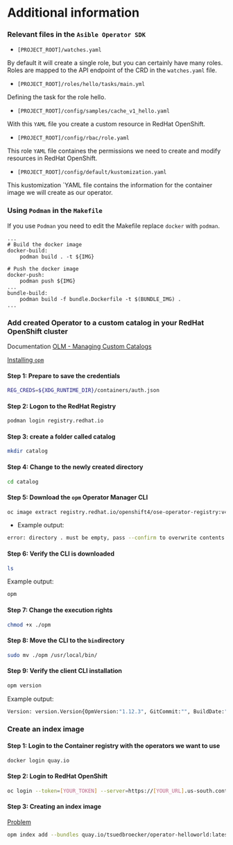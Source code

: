 # Additional information

### Relevant files in the `Asible Operator SDK` 

* `[PROJECT_ROOT]/watches.yaml`

By default it will create a single role, but you can certainly have many roles. Roles are mapped to the API endpoint of the CRD in the `watches.yaml` file.


* `[PROJECT_ROOT]/roles/hello/tasks/main.yml`

Defining the task for the role hello.

* `[PROJECT_ROOT]/config/samples/cache_v1_hello.yaml`

With this `YAML` file you create a custom resource in RedHat OpenShift.

* `[PROJECT_ROOT]/config/rbac/role.yaml`

This role `YAML` file containes the permissions we need to create and modify resources in RedHat OpenShift.

* `[PROJECT_ROOT]/config/default/kustomization.yaml`

This kustomization `YAML file contains the information for the container image we will create as our operator.

### Using `Podman` in the `Makefile`

If you use `Podman` you need to edit the Makefile replace `docker` with `podman`.

```make
...
# Build the docker image
docker-build:
	podman build . -t ${IMG}

# Push the docker image
docker-push:
	podman push ${IMG}
...
bundle-build:
	podman build -f bundle.Dockerfile -t $(BUNDLE_IMG) .
...
```

### Add created Operator to a custom catalog in your RedHat OpenShift cluster

Documentation [OLM - Managing Custom Catalogs](https://docs.openshift.com/container-platform/4.5/operators/admin/olm-managing-custom-catalogs.html#olm-managing-custom-catalogs-bundle-format)


[Installing `opm`](https://docs.openshift.com/container-platform/4.5/operators/admin/olm-managing-custom-catalogs.html#olm-installing-opm_olm-managing-custom-catalogs)

#### Step 1: Prepare to save the credentials

```sh
REG_CREDS=${XDG_RUNTIME_DIR}/containers/auth.json
```

#### Step 2: Logon to the RedHat Registry

```sh
podman login registry.redhat.io
```

#### Step 3: create a folder called catalog

```sh
mkdir catalog
```

#### Step 4: Change to the newly created directory

```sh
cd catalog
```

#### Step 5: Download the `opm` Operator Manager CLI

```sh
oc image extract registry.redhat.io/openshift4/ose-operator-registry:v4.5 \ -a ${REG_CREDS} \ --path /usr/bin/opm:. \ --confirm
```

* Example output:

```sh
error: directory . must be empty, pass --confirm to overwrite contents of directory
```

#### Step 6: Verify the CLI is downloaded

```sh
ls
```

Example output:

```sh
opm
```

#### Step 7:  Change the execution rights

```sh
chmod +x ./opm
```

#### Step 8:  Move the CLI to the `bin`directory

```sh
sudo mv ./opm /usr/local/bin/
```

#### Step 9: Verify the client CLI installation

```sh
opm version
```

Example output:

```sh
Version: version.Version{OpmVersion:"1.12.3", GitCommit:"", BuildDate:"2020-07-01T23:18:58Z", GoOs:"linux", GoArch:"amd64"}
```

### Create an index image

#### Step 1: Login to the Container registry with the operators we want to use

```sh
docker login quay.io
```

#### Step 2: Login to RedHat OpenShift 

```sh
oc login --token=[YOUR_TOKEN] --server=https://[YOUR_URL].us-south.containers.cloud.ibm.com:[YOUR_PORT]
```

#### Step 3: Creating an index image

[Problem](https://github.com/operator-framework/operator-registry/issues/453#issuecomment-760779372)

```sh
opm index add --bundles quay.io/tsuedbroecker/operator-helloworld:latest --tag quay.io/tsuedbroecker/operator-helloworld-catalog:latest --container-tool podman
```

